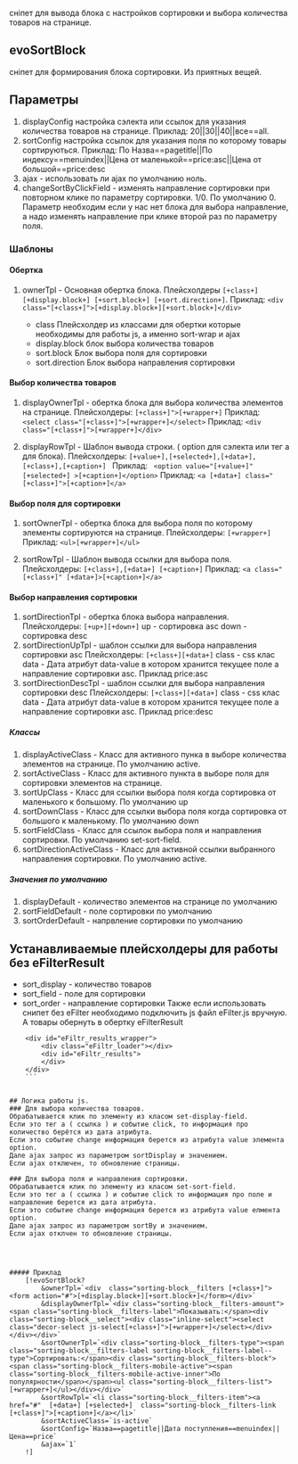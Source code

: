 сніпет для вывода блока с настройков сортировки и выбора количества товаров на странице.

## evoSortBlock
сніпет для формирования блока сортировки. Из приятных вещей.



## Параметры
1. displayConfig  настройка сэлекта или ссылок для указания количества товаров на странице.
Приклад: 20||30||40||все==all.
2. sortConfig  настройка  ссылок для указания поля по которому товары сортируються.
Приклад: По Назва==pagetitle||По индексу==menuindex||Цена от маленькой==price:asc||Цена от большой==price:desc
3. ajax - использовать ли ajax по умолчанию ноль.
4. changeSortByClickField - изменять направление сортировки при повторном клике по параметру сортировки. 1/0. По умолчанию 0.
Параметр необходим если у нас нет блока для выбора направление, а надо изменять направление при клике второй раз по параметру поля.

### Шаблоны
#### Обертка
1. ownerTpl - Основная обертка блока.
    Плейсхолдеры ```[+class+] [+display.block+] [+sort.block+] [+sort.direction+]```.
    Приклад: ```<div class="[+class+]">[+display.block+][+sort.block+]</div>```

    * class Плейсхолдер из класcами для обертки которые необходимы для работы js, а именно sort-wrap и ajax
    * display.block блок выбора количества товаров
    * sort.block Блок выбора поля для сортировки
    * sort.direction Блок выбора направления сортировки
#### Выбор количества товаров
1. displayOwnerTpl - обертка блока для выбора количества элементов на странице.
    Плейсхолдеры: ```[+class+]">[+wrapper+]```
    Приклад: ```<select class="[+class+]">[+wrapper+]</select>```
    Приклад: ```<div class="[+class+]">[+wrapper+]</div>```

2. displayRowTpl - Шаблон вывода строки. ( option для сэлекта или тег a для блока).
    Плейсхолдеры: ```[+value+],[+selected+],[+data+],[+class+],[+caption+] ```
    Приклад: ``` <option value="[+value+]" [+selected+] >[+caption+]</option>```
    Приклад: ``` <a [+data+] class="[+class+]">[+caption+]</a> ```
#### Выбор поля для сортировки
1. sortOwnerTpl  - обертка блока для выбора поля по которому элементы сортируются на странице.
    Плейсхолдеры: ```[+wrapper+]```
    Приклад: ```<ul>[+wrapper+]</ul>```

2. sortRowTpl - Шаблон вывода ссылки для выбора поля.
        Плейсхолдеры: ```[+class+],[+data+] [+caption+]```
        Приклад: ```<a class="[+class+]" [+data+]>[+caption+]</a>```

#### Выбор направления сортировки
1. sortDirectionTpl - обертка блока выбора направления.
    Плейсхолдеры: ```[+up+][+down+]```
    up - сортировка asc
    down - сортировка desc
2. sortDirectionUpTpl - шаблон ссылки для выбора направления сортировки asc
    Плейсхолдеры: ```[+class+][+data+]```
    class - css клас
    data - Дата атрибут data-value в котором хранится текущее поле а направление сортировки asc. Приклад price:asc
3. sortDirectionDescTpl - шаблон ссылки для выбора направления сортировки desc
    Плейсхолдеры: ```[+class+][+data+]```
    class - css клас
    data - Дата атрибут data-value в котором хранится текущее поле а направление сортировки asc. Приклад price:desc


##### Классы
1. displayActiveClass - Класс для активного пунка в выборе количества элементов на странице. По умолчанию active.
2. sortActiveClass - Класс для активного пункта в выборе поля для сортировки элементов на странице.
3. sortUpClass - Класс для ссылки выбора поля когда сортировка от маленького к большому. По умолчанию up
4. sortDownClass - Класс для ссылки выбора поля  когда сортировка от большого к маленькому. По умолчанию down
5. sortFieldClass - Класс для ссылок выбора поля и направления сортировки. По умолчанию set-sort-field.
6. sortDirectionActiveClass - Класс для активной ссылки выбранного направления сортировки. По умолчанию active.


##### Значения по умолчанию
1. displayDefault - количество элементов на странице по умолчанию
2. sortFieldDefault - поле сортировки по умолчанию
3. sortOrderDefault - напрвление сортировки по умолчанию


## Устанавливаемые плейсхолдеры для работы без eFilterResult
 * sort_display - количество товаров
 * sort_field - поле для сортировки
 * sort_order - направление сортировки
Также если использовать снипет без eFilter необходимо подключить js файл eFilter.js вручную.
А товары обернуть в обертку eFilterResult
```
    <div id="eFiltr_results_wrapper">
        <div class="eFiltr_loader"></div>
        <div id="eFiltr_results">
        </div>
    </div>
    ```


## Логика работы js.
### Для выбора количества товаров.
Обрабатывается клик по элементу из класом set-display-field.
Если это тег a ( ссылка ) и событие click, то информация про количество берётся из дата атрибута.
Если это событие change информация берется из атрибута value элемента option.
Дале ajax запрос из параметром sortDisplay и значением.
Если ajax отключен, то обновление страницы.

### Для выбора поля и направления сортировки.
Обрабатывается клик по элементу из класом set-sort-field.
Если это тег a ( ссылка ) и событие click то информация про поле и направление берется из дата атрибута.
Если это событие change информация берется из атрибута value елмента option.
Дале ajax запрос из параметром sortBy и значением.
Если ajax отклчен то обновление страницы.




##### Приклад
    [!evoSortBlock?
        &ownerTpl=`<div  class="sorting-block__filters [+class+]"><form action="#">[+display.block+][+sort.block+]</form></div>`
        &displayOwnerTpl=`<div class="sorting-block__filters-amount"><span class="sorting-block__filters-label">Показывать:</span><div class="sorting-block__select"><div class="inline-select"><select class="decor-select js-select[+class+]">[+wrapper+]</select></div></div></div>`
        &sortOwnerTpl=`<div class="sorting-block__filters-type"><span class="sorting-block__filters-label sorting-block__filters-label--type">Сортировать:</span><div class="sorting-block__filters-block"><span class="sorting-block__filters-mobile-active"><span class="sorting-block__filters-mobile-active-inner">По популярности</span></span><ul class="sorting-block__filters-list">[+wrapper+]</ul></div></div>`
        &sortRowTpl=`<li class="sorting-block__filters-item"><a href="#"  [+data+] [+selected+]  class="sorting-block__filters-link [+class+]">[+caption+]</a></li>`
        &sortActiveClass=`is-active`
        &sortConfig=`Назва==pagetitle||Дата поступления==menuindex||Цена==price`
        &ajax=`1`
    !]



